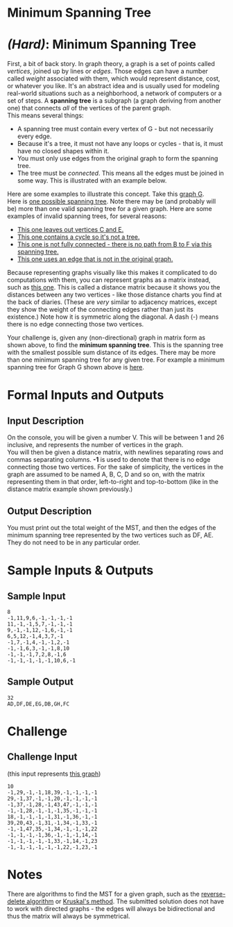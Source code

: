 # Minimum Spanning Tree
<div class="md"><h1><a href="#HardIcon"></a> <em>(Hard)</em>: Minimum Spanning Tree</h1>
<p>First, a bit of back story. In graph theory, a graph is a set of points called <em>vertices</em>, joined up by lines or <em>edges</em>. Those edges can have a number called <em>weight</em> associated with them, which would represent distance, cost, or whatever you like. It's an abstract idea and is usually used for modeling real-world situations such as a neighborhood, a network of computers or a set of steps. A <strong>spanning tree</strong> is a subgraph (a graph deriving from another one) that connects <em>all</em> of the vertices of the parent graph.<br/>
This means several things:</p>
<ul>
<li>A spanning tree must contain every vertex of G - but not necessarily every edge.<br/></li>
<li>Because it's a tree, it must not have any loops or cycles - that is, it must have no closed shapes within it.<br/></li>
<li>You must only use edges from the original graph to form the spanning tree.</li>
<li>The tree must be <em>connected</em>. This means all the edges must be joined in some way. This is illustrated with an example below.</li>
</ul>
<p>Here are some examples to illustrate this concept. Take this <a href="http://i.imgur.com/RIfsghM.png">graph G</a>.<br/>
Here is <a href="http://i.imgur.com/yf8K1AK.png">one possible spanning tree</a>. Note there may be (and probably will be) more than one valid spanning tree for a given graph. Here are some examples of invalid spanning trees, for several reasons:</p>
<ul>
<li><a href="http://i.imgur.com/6CVjxpF.png">This one leaves out vertices C and E.</a></li>
<li><a href="http://i.imgur.com/cibmve1.png">This one contains a cycle so it's not a tree.</a></li>
<li><a href="http://i.imgur.com/eanfUzf.png">This one is not fully connected - there is no path from B to F via this spanning tree.</a></li>
<li><a href="http://i.imgur.com/WMSDZf8.png">This one uses an edge that is not in the original graph.</a></li>
</ul>
<p>Because representing graphs visually like this makes it complicated to do computations with them, you can represent graphs as a matrix instead, such as <a href="http://i.imgur.com/iXuaqNT.png">this one</a>. This is called a distance matrix because it shows you the distances between any two vertices - like those distance charts you find at the back of diaries. (These are <em>very</em> similar to adjacency matrices, except they show the weight of the connecting edges rather than just its existence.) Note how it is symmetric along the diagonal. A dash (-) means there is no edge connecting those two vertices.</p>
<p>Your challenge is, given any (non-directional) graph in matrix form as shown above, to find the <strong>minimum spanning tree</strong>. This is the spanning tree with the smallest possible sum distance of its edges. There may be more than one minimum spanning tree for any given tree. For example a minimum spanning tree for Graph G shown above is <a href="http://i.imgur.com/RrXzZZY.png">here</a>.</p>
<h1>Formal Inputs and Outputs</h1>
<h2>Input Description</h2>
<p>On the console, you will be given a number V. This will be between 1 and 26 inclusive, and represents the number of vertices in the graph.<br/>
You will then be given a distance matrix, with newlines separating rows and commas separating columns. <strong>-1</strong> is used to denote that there is no edge connecting those two vertices. For the sake of simplicity, the vertices in the graph are assumed to be named A, B, C, D and so on, with the matrix representing them in that order, left-to-right and top-to-bottom (like in the distance matrix example shown previously.)</p>
<h2>Output Description</h2>
<p>You must print out the total weight of the MST, and then the edges of the minimum spanning tree represented by the two vertices such as DF, AE. They do not need to be in any particular order.</p>
<h1>Sample Inputs &amp; Outputs</h1>
<h2>Sample Input</h2>
<pre><code>8
-1,11,9,6,-1,-1,-1,-1
11,-1,-1,5,7,-1,-1,-1
9,-1,-1,12,-1,6,-1,-1
6,5,12,-1,4,3,7,-1
-1,7,-1,4,-1,-1,2,-1
-1,-1,6,3,-1,-1,8,10
-1,-1,-1,7,2,8,-1,6
-1,-1,-1,-1,-1,10,6,-1
</code></pre>
<h2>Sample Output</h2>
<pre><code>32
AD,DF,DE,EG,DB,GH,FC
</code></pre>
<h1>Challenge</h1>
<h2>Challenge Input</h2>
<p>(this input represents <a href="http://i.imgur.com/ef5kdbx.png">this graph</a>)</p>
<pre><code>10
-1,29,-1,-1,18,39,-1,-1,-1,-1
29,-1,37,-1,-1,20,-1,-1,-1,-1
-1,37,-1,28,-1,43,47,-1,-1,-1
-1,-1,28,-1,-1,-1,35,-1,-1,-1
18,-1,-1,-1,-1,31,-1,36,-1,-1
39,20,43,-1,31,-1,34,-1,33,-1
-1,-1,47,35,-1,34,-1,-1,-1,22
-1,-1,-1,-1,36,-1,-1,-1,14,-1
-1,-1,-1,-1,-1,33,-1,14,-1,23
-1,-1,-1,-1,-1,-1,22,-1,23,-1
</code></pre>
<h1>Notes</h1>
<p>There are algorithms to find the MST for a given graph, such as the <a href="http://en.wikipedia.org/wiki/Reverse-Delete_algorithm">reverse-delete algorithm</a> or <a href="http://en.wikipedia.org/wiki/Kruskal%27s_algorithm">Kruskal's method</a>. The submitted solution does not have to work with directed graphs - the edges will always be bidirectional and thus the matrix will always be symmetrical.</p>
</div>
